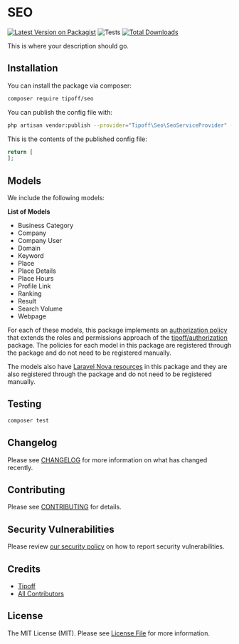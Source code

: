 # SEO

[![Latest Version on Packagist](https://img.shields.io/packagist/v/tipoff/seo.svg?style=flat-square)](https://packagist.org/packages/tipoff/seo)
![Tests](https://github.com/tipoff/seo/workflows/Tests/badge.svg)
[![Total Downloads](https://img.shields.io/packagist/dt/tipoff/seo.svg?style=flat-square)](https://packagist.org/packages/tipoff/seo)

This is where your description should go.

## Installation

You can install the package via composer:

```bash
composer require tipoff/seo
```

You can publish the config file with:
```bash
php artisan vendor:publish --provider="Tipoff\Seo\SeoServiceProvider" --tag="config"
```

This is the contents of the published config file:

```php
return [
];
```

## Models

We include the following models:

**List of Models**

- Business Category
- Company
- Company User
- Domain
- Keyword
- Place
- Place Details
- Place Hours
- Profile Link
- Ranking
- Result
- Search Volume
- Webpage

For each of these models, this package implements an [authorization policy](https://laravel.com/docs/8.x/authorization) that extends the roles and permissions approach of the [tipoff/authorization](https://github.com/tipoff/authorization) package. The policies for each model in this package are registered through the package and do not need to be registered manually.

The models also have [Laravel Nova resources](https://nova.laravel.com/docs/3.0/resources/) in this package and they are also registered through the package and do not need to be registered manually.


## Testing

```bash
composer test
```

## Changelog

Please see [CHANGELOG](CHANGELOG.md) for more information on what has changed recently.

## Contributing

Please see [CONTRIBUTING](.github/CONTRIBUTING.md) for details.

## Security Vulnerabilities

Please review [our security policy](../../security/policy) on how to report security vulnerabilities.

## Credits

- [Tipoff](https://github.com/tipoff)
- [All Contributors](../../contributors)

## License

The MIT License (MIT). Please see [License File](LICENSE.md) for more information.
